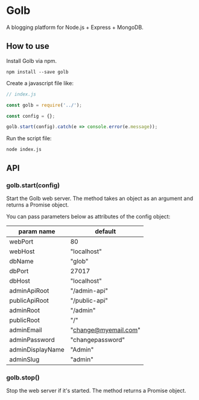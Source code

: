 # Golb

A blogging platform for Node.js + Express + MongoDB.

## How to use

Install Golb via npm.

```
npm install --save golb
```

Create a javascript file like:

```js
// index.js

const golb = require('../');

const config = {};

golb.start(config).catch(e => console.error(e.message));
```

Run the script file:

```
node index.js
```

## API

### golb.start(config)

Start the Golb web server. The method takes an object as an argument and returns a Promise object.

You can pass parameters below as attributes of the config object:

| param name       | default              |
|------------------|----------------------|
| webPort          | 80                   |
| webHost          | "localhost"          |
| dbName           | "glob"               |
| dbPort           | 27017                |
| dbHost           | "localhost"          |
| adminApiRoot     | "/admin-api"         |
| publicApiRoot    | "/public-api"        |
| adminRoot        | "/admin"             |
| publicRoot       | "/"                  |
| adminEmail       | "change@myemail.com" |
| adminPassword    | "changepassword"     |
| adminDisplayName | "Admin"              |
| adminSlug        | "admin"              |

### golb.stop()

Stop the web server if it's started. The method returns a Promise object.